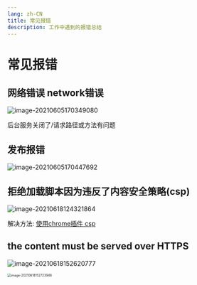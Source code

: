 ```yaml
---
lang: zh-CN
title: 常见报错
description: 工作中遇到的报错总结
---
```

# 常见报错

## 网络错误 network错误

![image-20210605170349080](https://gitee.com/zyzcode/gitee-pic/raw/master/image-20210605170349080.png)

后台服务关闭了/请求路径或方法有问题



## 发布报错

<img src="https://gitee.com/zyzcode/gitee-pic/raw/master/image-20210605170447692.png" alt="image-20210605170447692"  />



## 拒绝加载脚本因为违反了内容安全策略(csp)

![image-20210618124321864](https://gitee.com/zyzcode/gitee-pic/raw/master/image-20210618124321864.png)

解决方法: [使用chrome插件 csp](https://chrome.google.com/webstore/detail/disable-content-security/ieelmcmcagommplceebfedjlakkhpden)



## the content must be served over HTTPS

![image-20210618152620777](https://gitee.com/zyzcode/gitee-pic/raw/master/image-20210618152620777.png)

<img src="https://gitee.com/zyzcode/gitee-pic/raw/master/image-20210618152723948.png" alt="image-20210618152723948" style="zoom:50%;" />
